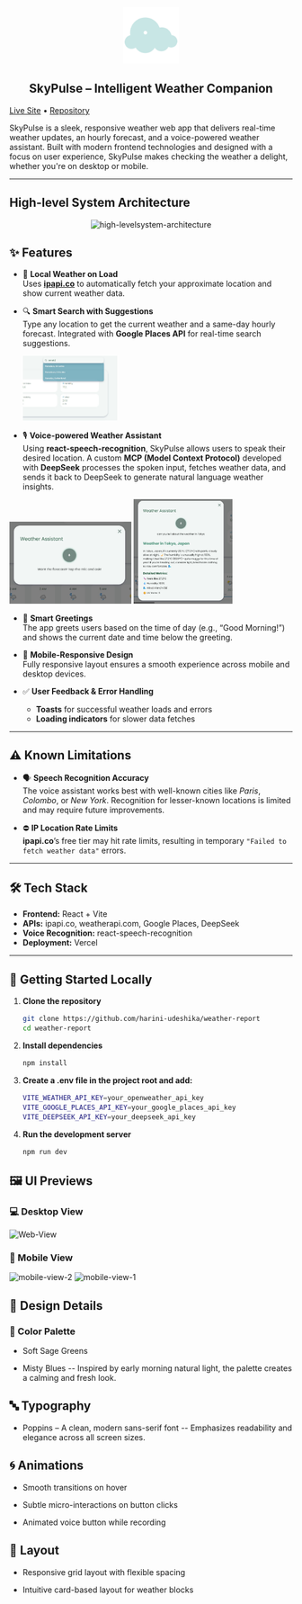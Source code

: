 <p align="center">
  <img src="src/assets/weather-app.png" alt="SkyPulse Logo" width="100" />
</p>

<h2 align="center">SkyPulse – Intelligent Weather Companion</h2>


[Live Site](https://sky-pulse-roan.vercel.app/) • [Repository](https://github.com/harini-udeshika/weather-report)

SkyPulse is a sleek, responsive weather web app that delivers real-time weather updates, an hourly forecast, and a voice-powered weather assistant. Built with modern frontend technologies and designed with a focus on user experience, SkyPulse makes checking the weather a delight, whether you're on desktop or mobile.

---

## High-level System Architecture

<p align="center">
  <img src="https://github.com/user-attachments/assets/0f9b9f04-c9d0-4083-8567-0cb31ccf237b" alt="high-levelsystem-architecture" width="800"/>
</p>


## ✨ Features

- 📍 **Local Weather on Load**  
  Uses **[ipapi.co](https://ipapi.co/)** to automatically fetch your approximate location and show current weather data.

- 🔍 **Smart Search with Suggestions**  
  Type any location to get the current weather and a same-day hourly forecast. Integrated with **Google Places API** for real-time search suggestions.
  
  <img src="screenshots/search-suggestions.jpg" alt="search" width=35%/>

- 🎙️ **Voice-powered Weather Assistant**  
  Using **react-speech-recognition**, SkyPulse allows users to speak their desired location. A custom **MCP (Model Context Protocol)** developed with **DeepSeek** processes the spoken input, fetches weather data, and sends it back to DeepSeek to generate natural language weather insights.

<p align="left">
<img src="screenshots/weather-assistant-2.jpg" alt="assistant" width=43%/>
<img src="screenshots/weather-assistant.jpg" alt="assistant" width=35%/>

</p>

- 🧠 **Smart Greetings**  
  The app greets users based on the time of day (e.g., “Good Morning!”) and shows the current date and time below the greeting.

- 📱 **Mobile-Responsive Design**  
  Fully responsive layout ensures a smooth experience across mobile and desktop devices.

- ✅ **User Feedback & Error Handling**  
  - **Toasts** for successful weather loads and errors  
  - **Loading indicators** for slower data fetches

---

## ⚠️ Known Limitations

- 🗣️ **Speech Recognition Accuracy**  
  The voice assistant works best with well-known cities like *Paris*, *Colombo*, or *New York*. Recognition for lesser-known locations is limited and may require future improvements.

- ⛔ **IP Location Rate Limits**  
  **ipapi.co**’s free tier may hit rate limits, resulting in temporary `"Failed to fetch weather data"` errors.

---

## 🛠️ Tech Stack

- **Frontend:** React + Vite  
- **APIs:** ipapi.co,  weatherapi.com, Google Places, DeepSeek  
- **Voice Recognition:** react-speech-recognition  
- **Deployment:** Vercel  

---

## 🚀 Getting Started Locally

1. **Clone the repository**

   ```bash
   git clone https://github.com/harini-udeshika/weather-report
   cd weather-report
2. **Install dependencies**
   ```bash
   npm install
3. **Create a .env file in the project root and add:**
   ```bash
   VITE_WEATHER_API_KEY=your_openweather_api_key
   VITE_GOOGLE_PLACES_API_KEY=your_google_places_api_key
   VITE_DEEPSEEK_API_KEY=your_deepseek_api_key
4. **Run the development server**
   ```bash
   npm run dev
## 🖼️ UI Previews

### 💻 Desktop View

<img src="screenshots/web-view.jpg" alt="Web-View" width=70%/>



### 📱 Mobile View

<p align="left">
  <img src="screenshots/mobile-view-2.jpeg" alt="mobile-view-2" height="700" />
  <img src="screenshots/mobile-view-1.jpeg" alt="mobile-view-1" height="700"  />
</p>


## 🎨 Design Details
### 🎨 Color Palette
- Soft Sage Greens

- Misty Blues
  -- Inspired by early morning natural light, the palette creates a calming and fresh look.

## 🔤 Typography
- Poppins – A clean, modern sans-serif font
  -- Emphasizes readability and elegance across all screen sizes.

## 🌀 Animations
- Smooth transitions on hover

- Subtle micro-interactions on button clicks

- Animated voice button while recording

## 📐 Layout
- Responsive grid layout with flexible spacing

- Intuitive card-based layout for weather blocks


